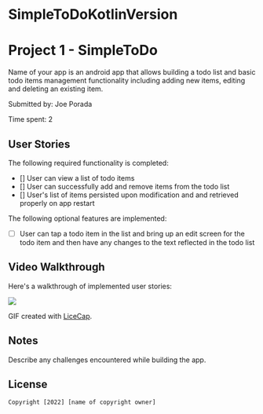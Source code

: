 # SimpleToDoKotlinVersion

# Project 1 - SimpleToDo

Name of your app is an android app that allows building a todo list and basic todo items management functionality including adding new items, editing and deleting an existing item.

Submitted by: Joe Porada

Time spent: 2

## User Stories

The following required functionality is completed:

* [] User can view a list of todo items
* [] User can successfully add and remove items from the todo list
* [] User's list of items persisted upon modification and and retrieved properly on app restart

The following optional features are implemented:

* [ ] User can tap a todo item in the list and bring up an edit screen for the todo item and then have any changes to the text reflected in the todo list

## Video Walkthrough

Here's a walkthrough of implemented user stories:

<img src='simpletodo4.gif' />

GIF created with [LiceCap](http://www.cockos.com/licecap/).

## Notes

Describe any challenges encountered while building the app.

## License

    Copyright [2022] [name of copyright owner]
